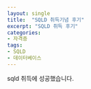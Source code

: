 ```yaml
---
layout: single
title:  "SQLD 취득기념 후기"
excerpt: "SQLD 취득 후기"
categories: 
- 자격증
tags:
- SQLD
- 데이터베이스
---
```

sqld 취득에 성공했습니다.

